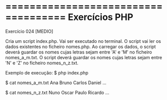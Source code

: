 ====================================
Exercícios PHP
====================================
Exercício 024
[MEDIO]

Cria um script index.php. Vai ser executado no terminal.
O script vai ler os dados existentes no ficheiro nomes.php.
Ao carregar os dados, o script deverá guardar os nomes cujas letras sejam entre 'A' e 'M' no ficheiro nomes_a_m.txt.
O script deverá guardar os nomes cujas letras sejam entre 'N' e 'Z' no ficheiro nomes_n_z.txt.

Exemplo de execução:
$ php index.php

$ cat nomes_a_m.txt
Ana
Bruno
Carlos
Daniel
...

$ cat nomes_n_z.txt
Nuno
Oscar
Paulo
Ricardo
...